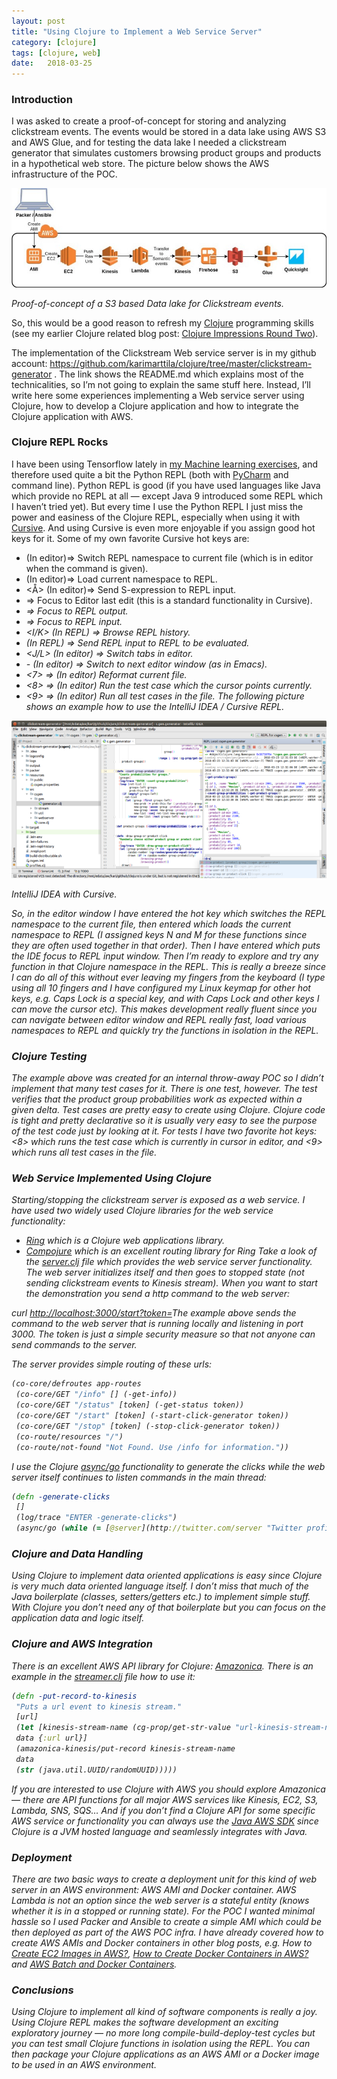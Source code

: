 ```yaml
---
layout: post
title: "Using Clojure to Implement a Web Service Server"
category: [clojure]
tags: [clojure, web]
date:	2018-03-25
---
```


### Introduction

I was asked to create a proof-of-concept for storing and analyzing clickstream events. The events would be stored in a data lake using AWS S3 and AWS Glue, and for testing the data lake I needed a clickstream generator that simulates customers browsing product groups and products in a hypothetical web store. The picture below shows the AWS infrastructure of the POC.

![](/img/2018-03-25-using-clojure-to-implement-a-web-service-server_img_1.jpeg)

*Proof-of-concept of a S3 based Data lake for Clickstream events.*

So, this would be a good reason to refresh my [Clojure](https://clojure.org/) programming skills (see my earlier Clojure related blog post: [Clojure Impressions Round Two](https://medium.com/tieto-developers/clojure-impressions-round-two-f989c0945f4b)).

The implementation of the Clickstream Web service server is in my github account: <https://github.com/karimarttila/clojure/tree/master/clickstream-generator> . The link shows the README.md which explains most of the technicalities, so I’m not going to explain the same stuff here. Instead, I’ll write here some experiences implementing a Web service server using Clojure, how to develop a Clojure application and how to integrate the Clojure application with AWS.

### Clojure REPL Rocks

I have been using Tensorflow lately in [my Machine learning exercises](https://medium.com/@kari.marttila/writing-machine-learning-solutions-first-impressions-93b5e4385970), and therefore used quite a bit the Python REPL (both with [PyCharm](https://www.jetbrains.com/pycharm/) and command line). Python REPL is good (if you have used languages like Java which provide no REPL at all — except Java 9 introduced some REPL which I haven’t tried yet). But every time I use the Python REPL I just miss the power and easiness of the Clojure REPL, especially when using it with [Cursive](https://cursive-ide.com/userguide/repl.html). And using Cursive is even more enjoyable if you assign good hot keys for it. Some of my own favorite Cursive hot keys are:

* <shift><ctrl><N> (In editor)=> Switch REPL namespace to current file (which is in editor when the command is given).
* <shift><ctrl><M> (In editor)=> Load current namespace to REPL.
* <shift><ctrl><Å> (In editor)=> Send S-expression to REPL input.
* <esc><esc> => Focus to Editor last edit (this is a standard functionality in Cursive).
* <caps><alt><I> => Focus to REPL output.
* <caps><alt><O> => Focus to REPL input.
* <caps><ctrl><I/K> (In REPL) => Browse REPL history.
* <ctrl><enter> (In REPL) => Send REPL input to REPL to be evaluated.
* <caps><alt><J/L> (In editor) => Switch tabs in editor.
* <ctrl><X>-<ctrl><O> (In editor) => Switch to next editor window (as in Emacs).
* <caps><alt><7> => (In editor) Reformat current file.
* <caps><alt><8> => (In editor) Run the test case which the cursor points currently.
* <caps><alt><9> => (In editor) Run all test cases in the file.
The following picture shows an example how to use the IntelliJ IDEA / Cursive REPL.

![](/img/2018-03-25-using-clojure-to-implement-a-web-service-server_img_2.png)

*IntelliJ IDEA with Cursive.*

So, in the editor window I have entered the hot key <shift><ctrl><N> which switches the REPL namespace to the current file, then entered <shift><ctrl><M> which loads the current namespace to REPL (I assigned keys N and M for these functions since they are often used together in that order). Then I have entered <caps><alt><O> which puts the IDE focus to REPL input window. Then I’m ready to explore and try any function in that Clojure namespace in the REPL. This is really a breeze since I can do all of this without ever leaving my fingers from the keyboard (I type using all 10 fingers and I have configured my Linux keymap for other hot keys, e.g. Caps Lock is a special key, and with Caps Lock and other keys I can move the cursor etc). This makes development really fluent since you can navigate between editor window and REPL really fast, load various namespaces to REPL and quickly try the functions in isolation in the REPL.

### Clojure Testing

The example above was created for an internal throw-away POC so I didn’t implement that many test cases for it. There is one test, however. The test verifies that the product group probabilities work as expected within a given delta. Test cases are pretty easy to create using Clojure. Clojure code is tight and pretty declarative so it is usually very easy to see the purpose of the test code just by looking at it. For tests I have two favorite hot keys: <caps><alt><8> which runs the test case which is currently in cursor in editor, and <caps><alt><9> which runs all test cases in the file.

### Web Service Implemented Using Clojure

Starting/stopping the clickstream server is exposed as a web service. I have used two widely used Clojure libraries for the web service functionality:

* [Ring](http://ring-clojure.github.io/ring/) which is a Clojure web applications library.
* [Compojure](https://github.com/weavejester/compojure) which is an excellent routing library for Ring
Take a look of the [server.clj](https://github.com/karimarttila/clojure/blob/master/clickstream-generator/src/csgen/webserver/server.clj) file which provides the web service server functionality. The web server initializes itself and then goes to stopped state (not sending clickstream events to Kinesis stream). When you want to start the demonstration you send a http command to the web server:

curl <http://localhost:3000/start?token=><your-token-in-plaintext>The example above sends the command to the web server that is running locally and listening in port 3000. The token is just a simple security measure so that not anyone can send commands to the server.

The server provides simple routing of these urls:

```clojure
(co-core/defroutes app-routes  
 (co-core/GET "/info" [] (-get-info))  
 (co-core/GET "/status" [token] (-get-status token))  
 (co-core/GET "/start" [token] (-start-click-generator token))  
 (co-core/GET "/stop" [token] (-stop-click-generator token))  
 (co-route/resources "/")  
 (co-route/not-found "Not Found. Use /info for information."))
```

I use the Clojure [async/go](https://clojuredocs.org/clojure.core.async/go) functionality to generate the clicks while the web server itself continues to listen commands in the main thread:

```clojure
(defn -generate-clicks  
 []  
 (log/trace "ENTER -generate-clicks")  
 (async/go (while (= [@server](http://twitter.com/server "Twitter profile for @server")-state :running)  
```


### Clojure and Data Handling

Using Clojure to implement data oriented applications is easy since Clojure is very much data oriented language itself. I don’t miss that much of the Java boilerplate (classes, setters/getters etc.) to implement simple stuff. With Clojure you don’t need any of that boilerplate but you can focus on the application data and logic itself.

### Clojure and AWS Integration

There is an excellent AWS API library for Clojure: [Amazonica](https://github.com/mcohen01/amazonica). There is an example in the [streamer.clj](https://github.com/karimarttila/clojure/blob/master/clickstream-generator/src/csgen/stream/streamer.clj) file how to use it:

```clojure
(defn -put-record-to-kinesis  
 "Puts a url event to kinesis stream."  
 [url]  
 (let [kinesis-stream-name (cg-prop/get-str-value "url-kinesis-stream-name")  
 data {:url url}]  
 (amazonica-kinesis/put-record kinesis-stream-name  
 data  
 (str (java.util.UUID/randomUUID)))))
```

If you are interested to use Clojure with AWS you should explore Amazonica — there are API functions for all major AWS services like Kinesis, EC2, S3, Lambda, SNS, SQS… And if you don’t find a Clojure API for some specific AWS service or functionality you can always use the [Java AWS SDK](https://aws.amazon.com/sdk-for-java/) since Clojure is a JVM hosted language and seamlessly integrates with Java.

### Deployment

There are two basic ways to create a deployment unit for this kind of web server in an AWS environment: AWS AMI and Docker container. AWS Lambda is not an option since the web server is a stateful entity (knows whether it is in a stopped or running state). For the POC I wanted minimal hassle so I used Packer and Ansible to create a simple AMI which could be then deployed as part of the AWS POC infra. I have already covered how to create AWS AMIs and Docker containers in other blog posts, e.g. How to [Create EC2 Images in AWS?](https://medium.com/tieto-developers/how-to-create-ec2-images-in-aws-a27b1afc97c6), [How to Create Docker Containers in AWS?](https://medium.com/tieto-developers/how-to-create-docker-containers-in) and [AWS Batch and Docker Containers](https://medium.com/@kari.marttila/aws-batch-and-docker-containers-41c92784bd96).

### Conclusions

Using Clojure to implement all kind of software components is really a joy. Using Clojure REPL makes the software development an exciting exploratory journey — no more long compile-build-deploy-test cycles but you can test small Clojure functions in isolation using the REPL. You can then package your Clojure applications as an AWS AMI or a Docker image to be used in an AWS environment.

  
